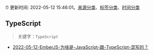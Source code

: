 :alarm_clock: 更新时间: 2022-05-12 15:46:01。[来源分类](../README.md)、[标签分类](../TAGS.md)、[时间分类](../TIMELINE.md)

## TypeScript


> 关键字：`TypeScript`



- [2022-05-12-EmberJS-为啥是-JavaScript-跟-TypeScript-混写的？](https://www.v2ex.com/t/852505) 